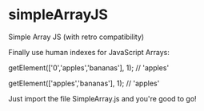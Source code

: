 # simpleArrayJS
Simple Array JS (with retro compatibility)

Finally use human indexes for JavaScript Arrays:

getElement(['0','apples','bananas'], 1); // 'apples'

getElement(['apples','bananas'], 1); // 'apples'

Just import the file SimpleArray.js and you're good to go!
